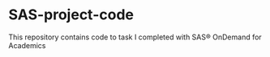 # SAS-project-code
This repository contains code to task I completed with SAS® OnDemand for Academics
